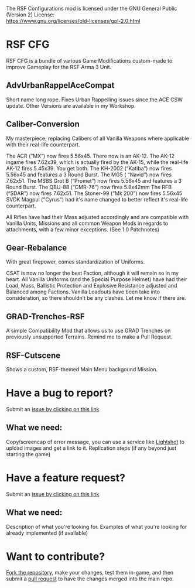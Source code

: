 The RSF Configurations mod is licensed under the GNU General Public (Version 2) License:      
https://www.gnu.org/licenses/old-licenses/gpl-2.0.html

# RSF CFG
RSF CFG is a bundle of various Game Modifications custom-made to improve Gameplay for the RSF Arma 3 Unit.

## AdvUrbanRappelAceCompat
Short name long rope. Fixes Urban Rappelling issues since the ACE CSW update. Other Versions are available in my Workshop.

## Caliber-Conversion
My masterpiece, replacing Calibers of all Vanilla Weapons where applicable with their real-life counterpart.

The ACR (“MX”) now fires 5.56x45.
There now is an AK-12. The AK-12 ingame fires 7.62x39, which is actually fired by the AK-15, while the real-life AK-12 fires 5.45x39. You get both.
The KH-2002 (“Katiba”) now fires 5.56x45 and features a 3 Round Burst.
The MG5 ( “Navid”) now fires 7.62x51.
The MSBS Grot B (“Promet”) now fires 5.56x45 and features a 3 Round Burst.
The QBU-88 (“CMR-76”) now fires 5.8x42mm
The RFB (“SDAR”) now fires 7.62x51.
The Stoner-99 (“Mk 200”) now fires 5.56x45
SVDK Magpul ("Cyrus") had it's name changed to better reflect it's real-life counterpart.

All Rifles have had their Mass adjusted accordingly and are compatible with Vanilla Units, Missions and all common Weapon Mods in regards to attachments, with a few minor exceptions. (See 1.0 Patchnotes)

## Gear-Rebalance
With great firepower, comes standardization of Uniforms.

CSAT is now no longer the best Faction, although it will remain so in my heart.
All Vanilla Uniforms (and the Special Purpose Helmet) have had their Load, Mass, Ballistic Protection and Explosive Resistance adjusted and Balanced among Factions.
Vanilla Loadouts have been take into consideration, so there shouldn’t be any clashes.
Let me know if there are.

## GRAD-Trenches-RSF
A simple Compatibility Mod that allows us to use GRAD Trenches on previously unsupported Terrains. Remind me to make a Pull Request.

## RSF-Cutscene
Shows a custom, RSF-themed Main Menu backgound Mission.

# Have a bug to report?
Submit an [issue by clicking on this link](https://github.com/SpartanD39/CaliberConvert/issues/new)

## What we need:
Copy/screencap of error message, you can use a service like [Lightshot](https://prnt.sc/) to upload images and get a link to it.
Replication steps (if any beyond just starting the game)

# Have a feature request?
Submit an [issue by clicking on this link](https://github.com/SpartanD39/CaliberConvert/issues/new)
## What we need:
Description of what you're looking for.
Examples of what you're looking for already implemented (if available)

# Want to contribute?
[Fork the repository](https://help.github.com/en/articles/fork-a-repo), make your changes, test them in-game, and then submit a [pull request](https://help.github.com/en/articles/creating-a-pull-request) to have the changes merged into the main repo. 
